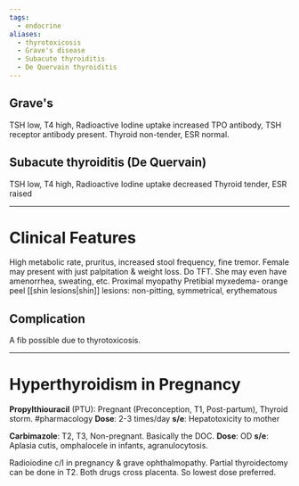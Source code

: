 ```yaml
---
tags:
  - endocrine
aliases:
  - thyrotoxicosis
  - Grave's disease
  - Subacute thyroiditis
  - De Quervain thyroiditis
---
```

## Grave's
TSH low, T4 high, Radioactive Iodine uptake increased
TPO antibody, TSH receptor antibody present.
Thyroid non-tender, ESR normal.
## Subacute thyroiditis (De Quervain)
TSH low, T4 high, Radioactive Iodine uptake decreased
Thyroid tender, ESR raised

---
# Clinical Features
High metabolic rate, pruritus, increased stool frequency, fine tremor.
Female may present with just palpitation & weight loss. Do TFT.
She may even have amenorrhea, sweating, etc.
Proximal myopathy
Pretibial myxedema- orange peel [[shin lesions|shin]] lesions: non-pitting, symmetrical, erythematous
## Complication
A fib possible due to thyrotoxicosis.

---
# Hyperthyroidism in Pregnancy
**Propylthiouracil** (PTU): Pregnant (Preconception, T1, Post-partum), Thyroid storm. #pharmacology 
	**Dose**: 2-3 times/day
	**s/e**: Hepatotoxicity to mother

**Carbimazole**: T2, T3, Non-pregnant. Basically the DOC.
	**Dose**: OD
	**s/e**: Aplasia cutis, omphalocele in infants, agranulocytosis.

Radioiodine c/I in pregnancy & grave ophthalmopathy. 
Partial thyroidectomy can be done in T2.
Both drugs cross placenta. So lowest dose preferred.